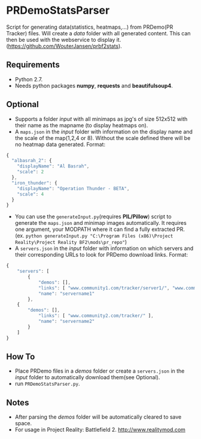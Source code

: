 # PRDemoStatsParser
Script for generating data(statistics, heatmaps,...) from PRDemo(PR Tracker) files.
Will create a _data_ folder with all generated content. This can then be used with the webservice to display it. (https://github.com/WouterJansen/prbf2stats).

## Requirements
* Python 2.7.
* Needs python packages **numpy**, **requests** and **beautifulsoup4**.

## Optional
* Supports a folder _input_ with all minimaps as jpg's of size 512x512 with their name as the mapname (to display heatmaps on). 
* A ```maps.json``` in the _input_ folder with information on the display name and the scale of the map(1,2,4 or 8). Without the scale defined there will be no heatmap data generated. Format:
```javascript
{
  "albasrah_2": {
    "displayName": "Al Basrah",
    "scale": 2
  },
  "iron_thunder": {
    "displayName": "Operation Thunder - BETA",
    "scale": 4
  }
}
```
* You can use the ```generateInput.py```(requires **PIL/Pillow**) script to generate the ```maps.json``` and minimap images automatically. It requires one argument, your MODPATH where it can find a fully extracted PR. (ex. ```python generateInput.py "C:\Program Files (x86)\Project Reality\Project Reality BF2\mods\pr_repo"```)
* A ```servers.json``` in the _input_ folder with information on which servers and their corresponding URLs to look for PRDemo download links. Format:
```javascript
{
    "servers": [
        {
            "demos": [],
            "links": [ "www.community1.com/tracker/server1/", "www.community1.com/tracker/server2/" ], 
            "name": "servername1"
        },
	{
	    "demos": [],
            "links": [ "www.community2.com/tracker/" ], 
            "name": "servername2"
        }
    ]
}
```
## How To
* Place PRDemo files in a _demos_ folder or create a ```servers.json``` in the _input_ folder to automatically download them(see Optional).
* run ```PRDemoStatsParser.py```.

## Notes 
* After parsing the _demos_ folder will be automatically cleared to save space.
* For usage in Project Reality: Battlefield 2. http://www.realitymod.com

